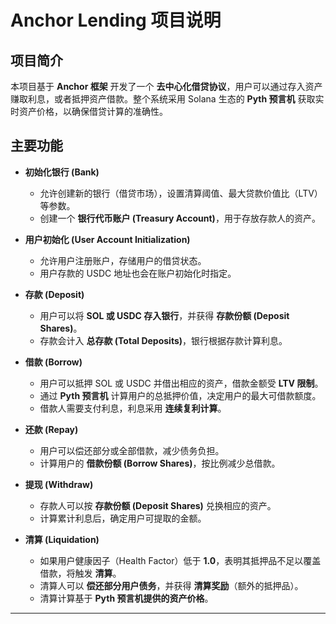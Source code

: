 # **Anchor Lending 项目说明**

## **项目简介**
本项目基于 **Anchor 框架** 开发了一个 **去中心化借贷协议**，用户可以通过存入资产赚取利息，或者抵押资产借款。整个系统采用 Solana 生态的 **Pyth 预言机** 获取实时资产价格，以确保借贷计算的准确性。

## **主要功能**
- **初始化银行 (Bank)**  
  - 允许创建新的银行（借贷市场），设置清算阈值、最大贷款价值比（LTV）等参数。
  - 创建一个 **银行代币账户 (Treasury Account)**，用于存放存款人的资产。

- **用户初始化 (User Account Initialization)**  
  - 允许用户注册账户，存储用户的借贷状态。
  - 用户存款的 USDC 地址也会在账户初始化时指定。

- **存款 (Deposit)**  
  - 用户可以将 **SOL 或 USDC 存入银行**，并获得 **存款份额 (Deposit Shares)**。
  - 存款会计入 **总存款 (Total Deposits)**，银行根据存款计算利息。

- **借款 (Borrow)**  
  - 用户可以抵押 SOL 或 USDC 并借出相应的资产，借款金额受 **LTV 限制**。
  - 通过 **Pyth 预言机** 计算用户的总抵押价值，决定用户的最大可借款额度。
  - 借款人需要支付利息，利息采用 **连续复利计算**。

- **还款 (Repay)**  
  - 用户可以偿还部分或全部借款，减少债务负担。
  - 计算用户的 **借款份额 (Borrow Shares)**，按比例减少总借款。

- **提现 (Withdraw)**  
  - 存款人可以按 **存款份额 (Deposit Shares)** 兑换相应的资产。
  - 计算累计利息后，确定用户可提取的金额。

- **清算 (Liquidation)**  
  - 如果用户健康因子（Health Factor）低于 **1.0**，表明其抵押品不足以覆盖借款，将触发 **清算**。
  - 清算人可以 **偿还部分用户债务**，并获得 **清算奖励**（额外的抵押品）。
  - 清算计算基于 **Pyth 预言机提供的资产价格**。

---



